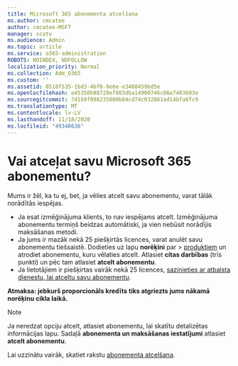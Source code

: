 ```yaml
---
title: Microsoft 365 abonementa atcelšana
ms.author: cmcatee
author: cmcatee-MSFT
manager: scotv
ms.audience: Admin
ms.topic: article
ms.service: o365-administration
ROBOTS: NOINDEX, NOFOLLOW
localization_priority: Normal
ms.collection: Adm_O365
ms.custom: ''
ms.assetid: 8518f535-1bd3-4bf0-8e6e-e3468459bd5e
ms.openlocfilehash: e45350b88728ef803dba14900746c86e7403693e
ms.sourcegitcommit: 7d1b9f098235000b84cd74c032861ad14bfa6fc9
ms.translationtype: MT
ms.contentlocale: lv-LV
ms.lasthandoff: 11/18/2020
ms.locfileid: "49348636"
---
```

# <a name="canceling-your-microsoft-365-subscription"></a>Vai atceļat savu Microsoft 365 abonementu?

Mums ir žēl, ka tu ej, bet, ja vēlies atcelt savu abonementu, varat tālāk norādītās iespējas.
  
- Ja esat izmēģinājuma klients, to nav iespējams atcelt. Izmēģinājuma abonementu termiņš beidzas automātiski, ja vien nebūsit norādījis maksāšanas metodi.
- Ja jums ir mazāk nekā 25 piešķirtās licences, varat anulēt savu abonementu tiešsaistē. Dodieties uz lapu **norēķini** par \> [produktiem](https://go.microsoft.com/fwlink/p/?linkid=842054) un atrodiet abonementu, kuru vēlaties atcelt. Atlasiet **citas darbības** (trīs punkti) un pēc tam atlasiet **atcelt abonementu**.
- Ja lietotājiem ir piešķirtas vairāk nekā 25 licences, [sazinieties ar atbalsta dienestu, lai atceltu savu abonementu](https://docs.microsoft.com/microsoft-365/admin/contact-support-for-business-products?view=o365-worldwide).

**Atmaksa: jebkurš proporcionāls kredīts tiks atgriezts jums nākamā norēķinu cikla laikā.**

> [!NOTE]
> Ja neredzat opciju atcelt, atlasiet abonementu, lai skatītu detalizētas informācijas lapu. Sadaļā **abonementa un maksāšanas iestatījumi** atlasiet **atcelt abonementu**.

Lai uzzinātu vairāk, skatiet rakstu [abonementa atcelšana](https://docs.microsoft.com/microsoft-365/commerce/subscriptions/cancel-your-subscription).